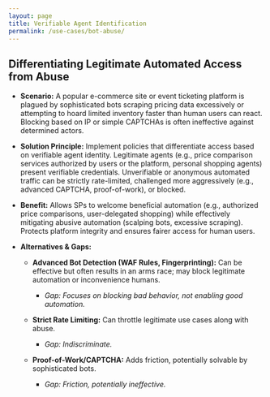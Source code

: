 ```yaml
---
layout: page
title: Verifiable Agent Identification
permalink: /use-cases/bot-abuse/
---
```

## Differentiating Legitimate Automated Access from Abuse

- **Scenario:** A popular e-commerce site or event ticketing platform is plagued by sophisticated bots scraping pricing data excessively or attempting to hoard limited inventory faster than human users can react. Blocking based on IP or simple CAPTCHAs is often ineffective against determined actors.
    
- **Solution Principle:** Implement policies that differentiate access based on verifiable agent identity. Legitimate agents (e.g., price comparison services authorized by users or the platform, personal shopping agents) present verifiable credentials. Unverifiable or anonymous automated traffic can be strictly rate-limited, challenged more aggressively (e.g., advanced CAPTCHA, proof-of-work), or blocked.
    
- **Benefit:** Allows SPs to welcome beneficial automation (e.g., authorized price comparisons, user-delegated shopping) while effectively mitigating abusive automation (scalping bots, excessive scraping). Protects platform integrity and ensures fairer access for human users.
    
- **Alternatives & Gaps:**
    

	- **Advanced Bot Detection (WAF Rules, Fingerprinting):** Can be effective but often results in an arms race; may block legitimate automation or inconvenience humans. 
		- *Gap: Focuses on blocking bad behavior, not enabling good automation.*
    
	- **Strict Rate Limiting:** Can throttle legitimate use cases along with abuse. 
		- *Gap: Indiscriminate.*
    

	- **Proof-of-Work/CAPTCHA:** Adds friction, potentially solvable by sophisticated bots. 
		- *Gap: Friction, potentially ineffective.*